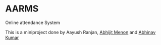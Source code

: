 # AARMS
Online attendance System

This is a miniproject done by Aayush Ranjan, [Abhijit Menon](https://github.com/europa502) and [Abhinav Kumar](https://github.com/shadow9999)

